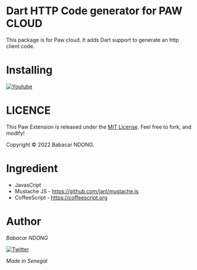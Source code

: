 # Dart HTTP Code generator for PAW CLOUD
This package is for Paw cloud.
It adds Dart support to generate an http client code.

# Installing
[![Youtube](https://img.shields.io/badge/Youtube-how%20to%20install%20it%20%3F-red)](#)

# LICENCE
This Paw Extension is released under the [MIT License](LICENSE). Feel free to fork, and modify!

Copyright © 2022 Babacar NDONG.


# Ingredient
- JavasCript
- Mustache JS - https://github.com/janl/mustache.js
- CoffeeScript - https://coffeescript.org

# Author
_Babacar NDONG_

[![Twitter](https://img.shields.io/twitter/url?style=social&url=https%3A%2F%2Ftwitter.com%2FBabacar51193320)](https://twitter.com/babstrap)

*Made in Senegal*
